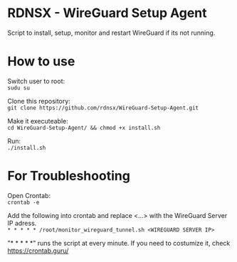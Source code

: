 # RDNSX - WireGuard Setup Agent
Script to install, setup, monitor and restart WireGuard if its not running.

# How to use

Switch user to root:<br>
```sudu su``` 

Clone this repository:<br>
```git clone https://github.com/rdnsx/WireGuard-Setup-Agent.git``` 

Make it executeable:<br>
```cd WireGuard-Setup-Agent/ && chmod +x install.sh```

Run:<br>
```./install.sh```
<br>
# For Troubleshooting

Open Crontab:<br>
```crontab -e```

Add the following into crontab and replace <...> with the WireGuard Server IP adress.<br> 
```* * * * * /root/monitor_wireguard_tunnel.sh <WIREGUARD SERVER IP>```<br>

"* * * * *" runs the script at every minute. If you need to costumize it, check https://crontab.guru/
